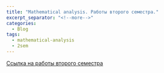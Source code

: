 ```yaml
---
title: "Mathematical analysis. Работы второго семестра."
excerpt_separator: "<!--more-->"
categories:
  - Blog
tags:
  - mathematical-analysis
  - 2sem
---
```


[Ссылка на работы второго семестра](https://drive.google.com/drive/folders/1zm6oGpLhfWY9D978fQxNQRm96_idno_a?usp=sharing)
